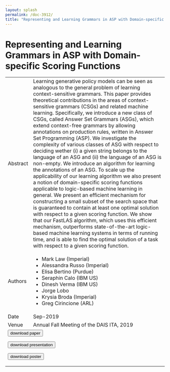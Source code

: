 ```yaml
---
layout: splash
permalink: /doc-3912/
title: "Representing and Learning Grammars in ASP with Domain-specific Scoring Functions"
---
```


# Representing and Learning Grammars in ASP with Domain-specific Scoring Functions

<table>
    <tbody>
    <tr>
        <td>Abstract</td>
        <td>
            Learning generative policy models can be seen as analogous to the general problem of learning context-sensitive grammars. This paper provides theoretical contributions in the areas of context-sensitive grammars (CSGs) and related machine learning. Specifically, we introduce a new class of CSGs, called Answer Set Grammars (ASGs), which extend context-free grammars by allowing annotations on production rules, written in Answer Set Programming (ASP). We investigate the complexity of various classes of ASG with respect to deciding wether (i) a given string belongs to the language of an ASG and (ii) the language of an ASG is non-empty. We introduce an algorithm for learning the annotations of an ASG.
            To scale up the applicability of our learning algorithm we also present a notion of domain-specific scoring functions applicable to logic-based machine learning in general. We present an efficient mechanism for constructing a small subset of the search space that is guaranteed to contain at least one optimal solution with respect to a given scoring function. We show that our FastLAS algorithm, which uses this efficient mechanism, outperforms state-of-the-art logic-based machine learning systems in terms of running time, and is able to find the optimal solution of a task with respect to a given scoring function.
        </td>
    </tr>
    <tr>
        <td>Authors</td>
        <td>
            <ul>
                <li>Mark Law (Imperial)</li>
                <li>Alessandra Russo (Imperial)</li>
                <li>Elisa Bertino (Purdue)</li>
                <li>Seraphin Calo (IBM US)</li>
                <li>Dinesh Verma (IBM US)</li>
                <li>Jorge Lobo</li>
                <li>Krysia Broda (Imperial)</li>
                <li>Greg Cirincione (ARL)</li>
            </ul>
        </td>
    </tr>
    <tr>
        <td>Date</td>
        <td>Sep-2019</td>
    </tr>
    <tr>
        <td>Venue</td>
        <td>Annual Fall Meeting of the DAIS ITA, 2019</td>
    </tr>
        <tr>
            <td colspan="2">
                <form method="get" action="https://ibm.box.com/v/doc-3912-paper">
                    <button type="submit">download paper</button>
                </form>
                <form method="get" action="https://ibm.box.com/v/doc-3912-slides">
                    <button type="submit">download presentation</button>
                </form>
                <form method="get" action="https://ibm.box.com/v/doc-3912-poster">
                    <button type="submit">download poster</button>
                </form>
            </td>
        </tr>
    </tbody>
</table>
